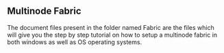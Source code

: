 ## Multinode Fabric

The document files present in the folder named Fabric are the files which will give you the step by step tutorial on how to
setup a multinode fabric in both windows as well as OS operating systems.
